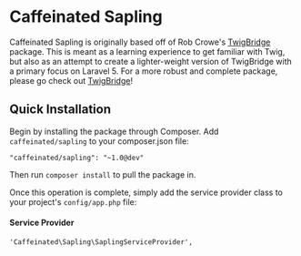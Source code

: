 Caffeinated Sapling
===================
Caffeinated Sapling is originally based off of Rob Crowe's [TwigBridge](https://github.com/rcrowe/TwigBridge) package. This is meant as a learning experience to get familiar with Twig, but also as an attempt to create a lighter-weight version of TwigBridge with a primary focus on Laravel 5. For a more robust and complete package, please go check out [TwigBridge](https://github.com/rcrowe/TwigBridge)!

Quick Installation
------------------
Begin by installing the package through Composer. Add `caffeinated/sapling` to your composer.json file:

```
"caffeinated/sapling": "~1.0@dev"
```

Then run `composer install` to pull the package in.

Once this operation is complete, simply add the service provider class to your project's `config/app.php` file:

#### Service Provider
```
'Caffeinated\Sapling\SaplingServiceProvider',
```
